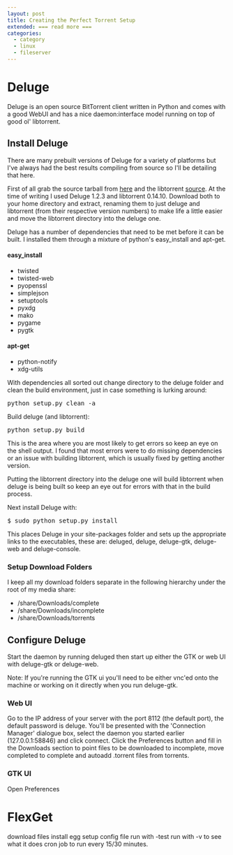 ```yaml
---
layout: post
title: Creating the Perfect Torrent Setup
extended: === read more ===
categories:
  - category
  - linux
  - fileserver
---
```


# Deluge

Deluge is an open source BitTorrent client written in Python and comes with a good WebUI and has a nice daemon:interface model running on top of good ol' libtorrent.


## Install Deluge
There are many prebuilt versions of Deluge for a variety of platforms but I've always had the best results compiling from source so I'll be detailing that here.

First of all grab the source tarball from [here](http://download.deluge-torrent.org/source/) and the libtorrent [source](http://code.google.com/p/libtorrent/downloads/list). At the time of writing I used Deluge 1.2.3 and libtorrent 0.14.10. Download both to your home directory and extract, renaming them to just deluge and libtorrent (from their respective version numbers) to make life a little easier and move the libtorrent directory into the deluge one.

Deluge has a number of dependencies that need to be met before it can be built. I installed them through a mixture of python's easy_install and apt-get.

#### easy_install

* twisted
* twisted-web
* pyopenssl
* simplejson
* setuptools
* pyxdg
* mako
* pygame
* pygtk

#### apt-get

* python-notify
* xdg-utils

With dependencies all sorted out change directory to the deluge folder and clean the build environment, just in case something is lurking around:

<pre>python setup.py clean -a</pre>

Build deluge (and libtorrent):

<pre>python setup.py build</pre>

This is the area where you are most likely to get errors so keep an eye on the shell output. I found that most errors were to do missing dependencies or an issue with building libtorrent, which is usually fixed by getting another version.

Putting the libtorrent directory into the deluge one will build libtorrent when deluge is being built so keep an eye out for errors with that in the build process.

Next install Deluge with:

<pre>$ sudo python setup.py install</pre>

This places Deluge in your site-packages folder and sets up the appropriate links to the executables, these are: deluged, deluge, deluge-gtk, deluge-web and deluge-console.


### Setup Download Folders

I keep all my download folders separate in the following hierarchy under the root of my media share:

* /share/Downloads/complete
* /share/Downloads/incomplete
* /share/Downloads/torrents


## Configure Deluge

Start the daemon by running deluged then start up either the GTK or web UI with deluge-gtk or deluge-web.

Note: If you're running the GTK ui you'll need to be either vnc'ed onto the machine or working on it directly when you run deluge-gtk.

### Web UI

Go to the IP address of your server with the port 8112 (the default port), the default password is deluge. You'll be presented with the 'Connection Manager' dialogue box, select the daemon you started earlier (127.0.0.1:58846) and click connect. Click the Preferences button and fill in the Downloads section to point files to be downloaded to incomplete, move completed to complete and autoadd .torrent files from torrents.

### GTK UI

Open Preferences 

# FlexGet
download files
install egg
setup config file
run with -test
run with -v to see what it does
cron job to run every 15/30 minutes.
